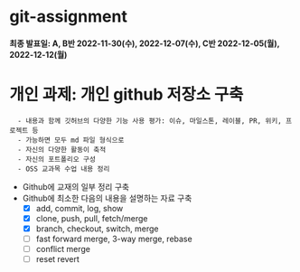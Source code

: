 # git-assignment
#### 최종 발표일: A, B반 2022-11-30(수), 2022-12-07(수), C반 2022-12-05(월), 2022-12-12(월)

개인 과제: 개인 github 저장소 구축
=
	  - 내용과 함께 깃허브의 다양한 기능 사용 평가: 이슈, 마일스톤, 레이블, PR, 위키, 프로젝트 등 
	  - 가능하면 모두 md 파일 형식으로 
	  - 자신의 다양한 활동이 축적 
	  - 자신의 포트폴리오 구성
	  - OSS 교과목 수업 내용 정리

- Github에 교재의 일부 정리 구축
- Github에 최소한 다음의 내용을 설명하는 자료 구축
    - [x] add, commit, log, show
    - [x] clone, push, pull, fetch/merge
    - [x] branch, checkout, switch, merge
    - [ ] fast forward merge, 3-way merge, rebase
    - [ ] conflict merge
    - [ ] reset revert
